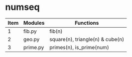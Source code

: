 # numseq

| Item | Modules | Functions |
| --- | --- | --- |
| 1 | fib.py | fib(n)
| 2 | geo.py | square(n), triangle(n) & cube(n)
| 3 | prime.py | primes(n), is_prime(num)    
